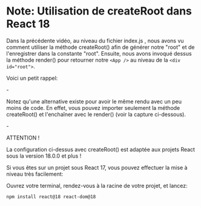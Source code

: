 # Note: Utilisation de createRoot dans React 18

Dans la précédente vidéo, au niveau du fichier index.js , nous avons vu comment utiliser la méthode createRoot() afin de générer notre "root" et de l'enregistrer dans la constante "root". Ensuite, nous avons invoqué dessus la méthode render() pour retourner notre `<App />` au niveau de la `<div id="root">`.

Voici un petit rappel:

-[](https://media.discordapp.net/attachments/1049594731010732073/1049632986930356244/2022-08-02_17-19-42-af3155f4521243aa04069d80e00399f0.png)

Notez qu'une alternative existe pour avoir le même rendu avec un peu moins de code. En effet, vous pouvez importer seulement la méthode createRoot() et l'enchaîner avec le render() (voir la capture ci-dessous).

-[](https://media.discordapp.net/attachments/1049594731010732073/1049633005104283741/2022-08-02_17-21-30-05634e53915f9c2b9e8bc4e4d5ef1a92.png)

ATTENTION !

La configuration ci-dessus avec createRoot() est adaptée aux projets React sous la version 18.0.0 et plus !

Si vous êtes sur un projet sous React 17, vous pouvez effectuer la mise à niveau très facilement:

Ouvrez votre terminal, rendez-vous à la racine de votre projet, et lancez:

```
npm install react@18 react-dom@18
```

